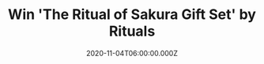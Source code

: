 ---
campaign-uuid: "c-75bbbe49-07f5-4d4d-95da-26080ab055e1"
type: "Competition"
category: "Gifts"
date: "2020-11-04T06:00:00.000Z"
end-date: "2020-12-04T23:59:00.000Z"
disable-form: false
is_promoted: false
has_entry_page: true
title: "Win 'The Ritual of Sakura Gift Set' by Rituals"
competition-description: "<p>This wonderful gift pack is the perfect present for a\
  \ friend or family member or for treating yourself! Contains a Shower Foam, body\
  \ scrub, body cream and hand soap. Celebrate each day as a new beginning with these\
  \ care products based on the fabulous aromas of Cherry Blossom and Organic Rice\
  \ Milk.</p>\n<p>Do you want it? Click below for a chance to win it now.</p>\n"
hero-header: "Win 'The Ritual of Sakura Gift Set' by Rituals"
terms-confirmation: "N/A"
banner-img: "https://assets.expresslyapp.com/asset-b5fdc341-bb28-4850-a2f8-61caec110e38.jpg"
logo-left-href: "http://club.expressly.io"
logo-left-image: "https://assets.expresslyapp.com/asset-7c5da9e0-7492-469e-9759-c81fa00ecb8c.jpg"
logo-left-title: "Expressly Club"
bg-image-hero: "https://assets.expresslyapp.com/asset-0ac17c7e-38ba-452c-a70a-20124ea868c8.jpg"
bg-image-first: "https://assets.expresslyapp.com/asset-b85da8d2-ca4e-4c33-9872-ef90699be5af.jpg"
section1-content: "<p>This wonderful gift pack is the perfect present for a friend\
  \ or family member or for treating yourself! Contains a Shower Foam, body scrub,\
  \ body cream and hand soap. Celebrate each day as a new beginning with these care\
  \ products based on the fabulous aromas of Cherry Blossom and Organic Rice Milk.\
  \ </p>\n<p>Give the gift box a second life by keeping photographs, letters, or other\
  \ items in it. Free re-usable luxury storage box. Luxurious, sensitive and essential\
  \ bath & body products.</p>\n"
entry-title: "Win 'The Ritual of Sakura Gift Set' by Rituals"
entry-content: "<p>Enter the draw to win 'The Ritual of Sakura Gift Set' by Rituals\
  \ by completing the form below before 23:59 on the 4th of December 2020.</p>\n"
has-winner: false
prize-description: "'The Ritual of Sakura Gift Set' by Rituals"
special-conditions: "Multiple entries are allowed up to one every day."
country-restrictions:
- "GB"
---